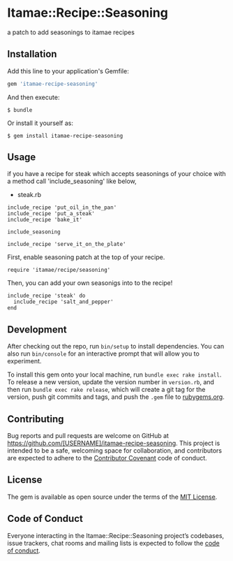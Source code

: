 # Itamae::Recipe::Seasoning

a patch to add seasonings to itamae recipes

## Installation

Add this line to your application's Gemfile:

```ruby
gem 'itamae-recipe-seasoning'
```

And then execute:

    $ bundle

Or install it yourself as:

    $ gem install itamae-recipe-seasoning

## Usage

if you have a recipe for steak which accepts seasonings of your choice with a method call 'include_seasoning' like below,

* steak.rb
```
include_recipe 'put_oil_in_the_pan'
include_recipe 'put_a_steak'
include_recipe 'bake_it'

include_seasoning

include_recipe 'serve_it_on_the_plate'
```

First, enable seasoning patch at the top of your recipe.

```
require 'itamae/recipe/seasoning'
```

Then, you can add your own seasonigs into to the recipe!

```
include_recipe 'steak' do
  include_recipe 'salt_and_pepper'
end
```

## Development

After checking out the repo, run `bin/setup` to install dependencies. You can also run `bin/console` for an interactive prompt that will allow you to experiment.

To install this gem onto your local machine, run `bundle exec rake install`. To release a new version, update the version number in `version.rb`, and then run `bundle exec rake release`, which will create a git tag for the version, push git commits and tags, and push the `.gem` file to [rubygems.org](https://rubygems.org).

## Contributing

Bug reports and pull requests are welcome on GitHub at https://github.com/[USERNAME]/itamae-recipe-seasoning. This project is intended to be a safe, welcoming space for collaboration, and contributors are expected to adhere to the [Contributor Covenant](http://contributor-covenant.org) code of conduct.

## License

The gem is available as open source under the terms of the [MIT License](https://opensource.org/licenses/MIT).

## Code of Conduct

Everyone interacting in the Itamae::Recipe::Seasoning project’s codebases, issue trackers, chat rooms and mailing lists is expected to follow the [code of conduct](https://github.com/[USERNAME]/itamae-recipe-seasoning/blob/master/CODE_OF_CONDUCT.md).
